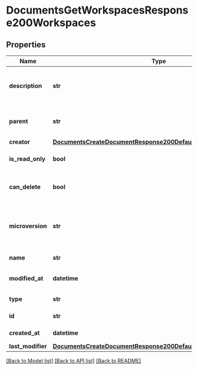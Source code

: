 # DocumentsGetWorkspacesResponse200Workspaces

## Properties
Name | Type | Description | Notes
------------ | ------------- | ------------- | -------------
**description** | **str** | User-provided description of workspace | [optional] 
**parent** | **str** | ID of workspace&#39;s parent version | [optional] 
**creator** | [**DocumentsCreateDocumentResponse200DefaultWorkspaceCreator**](DocumentsCreateDocumentResponse200DefaultWorkspaceCreator.md) |  | [optional] 
**is_read_only** | **bool** | Whether workspace is read-only | [optional] 
**can_delete** | **bool** | Whether workspace can be deleted | [optional] 
**microversion** | **str** | Document microversion ID that is the root of the             workspace branch | [optional] 
**name** | **str** | name of workspace | [optional] 
**modified_at** | **datetime** | Last modification date | [optional] 
**type** | **str** | Type of record | [optional] 
**id** | **str** | ID of workspace | [optional] 
**created_at** | **datetime** | Creation date | [optional] 
**last_modifier** | [**DocumentsCreateDocumentResponse200DefaultWorkspaceLastModifier**](DocumentsCreateDocumentResponse200DefaultWorkspaceLastModifier.md) |  | [optional] 

[[Back to Model list]](../README.md#documentation-for-models) [[Back to API list]](../README.md#documentation-for-api-endpoints) [[Back to README]](../README.md)


